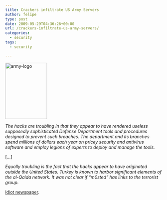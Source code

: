 ```yaml
---
title: Crackers infiltrate US Army Servers
author: felipe
type: post
date: 2009-05-29T04:36:26+00:00
url: /crackers-infiltrate-us-army-servers/
categories:
  - security
tags:
  - security

---
```

<img class="alignright size-medium wp-image-322" title="army-logo" src="/wp-content/uploads/2009/05/army-logo-223x300.gif" alt="army-logo" width="134" height="180" srcset="/wp-content/uploads/2009/05/army-logo-223x300.gif 223w, /wp-content/uploads/2009/05/army-logo.gif 350w" sizes="(max-width: 134px) 100vw, 134px" />

_<span id="articleBody">The hacks are troubling in that they appear to have rendered useless supposedly sophisticated Defense Department tools and procedures designed to prevent such breaches. The department and its branches spend millions of dollars each year on pricey security and antivirus software and employ legions of experts to deploy and manage the tools. </span>_

<span>[&#8230;]</span>

_<span id="articleBody">Equally troubling is the fact that the hacks appear to have originated outside the United States. Turkey is known to harbor significant elements of the al-Qaida network. It was not clear if &#8220;m0sted&#8221; has links to the terrorist group. </span>_

<span><a href="http://www.informationweek.com/news/government/federal/showArticle.jhtml?articleID=217700619">Idiot newspaper</a>.</span>_<span><br /> </span>_